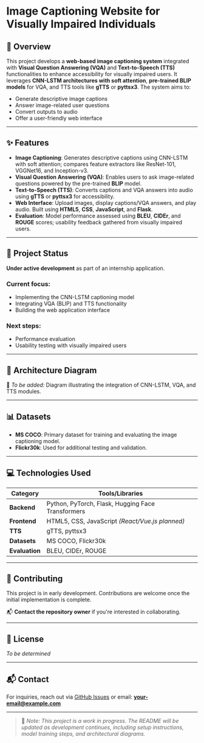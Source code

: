 # Image Captioning Website for Visually Impaired Individuals

## 📝 Overview
This project develops a **web-based image captioning system** integrated with **Visual Question Answering (VQA)** and **Text-to-Speech (TTS)** functionalities to enhance accessibility for visually impaired users. It leverages **CNN-LSTM architectures with soft attention**, **pre-trained BLIP models** for VQA, and TTS tools like **gTTS** or **pyttsx3**. The system aims to:

- Generate descriptive image captions
- Answer image-related user questions
- Convert outputs to audio
- Offer a user-friendly web interface

---

## ✨ Features

- **Image Captioning**: Generates descriptive captions using CNN-LSTM with soft attention; compares feature extractors like ResNet-101, VGGNet16, and Inception-v3.
- **Visual Question Answering (VQA)**: Enables users to ask image-related questions powered by the pre-trained **BLIP** model.
- **Text-to-Speech (TTS)**: Converts captions and VQA answers into audio using **gTTS** or **pyttsx3** for accessibility.
- **Web Interface**: Upload images, display captions/VQA answers, and play audio. Built using **HTML5**, **CSS**, **JavaScript**, and **Flask**.
- **Evaluation**: Model performance assessed using **BLEU**, **CIDEr**, and **ROUGE** scores; usability feedback gathered from visually impaired users.

---

## 🚧 Project Status
**Under active development** as part of an internship application.

### Current focus:
- Implementing the CNN-LSTM captioning model  
- Integrating VQA (BLIP) and TTS functionality  
- Building the web application interface  

### Next steps:
- Performance evaluation  
- Usability testing with visually impaired users  

---

## 🧠 Architecture Diagram
📌 *To be added:* Diagram illustrating the integration of CNN-LSTM, VQA, and TTS modules.

---

## 📊 Datasets

- **MS COCO**: Primary dataset for training and evaluating the image captioning model.
- **Flickr30k**: Used for additional testing and validation.

---

## 💻 Technologies Used

| Category    | Tools/Libraries                                |
|-------------|------------------------------------------------|
| **Backend** | Python, PyTorch, Flask, Hugging Face Transformers |
| **Frontend**| HTML5, CSS, JavaScript *(React/Vue.js planned)* |
| **TTS**     | gTTS, pyttsx3                                   |
| **Datasets**| MS COCO, Flickr30k                              |
| **Evaluation**| BLEU, CIDEr, ROUGE                          |

---

## 🤝 Contributing
This project is in early development. Contributions are welcome once the initial implementation is complete.

📬 **Contact the repository owner** if you're interested in collaborating.

---

## 📄 License
*To be determined*

---

## 📬 Contact
For inquiries, reach out via [GitHub Issues](../../issues) or email: **your-email@example.com**

---

> 🔧 *Note: This project is a work in progress. The README will be updated as development continues, including setup instructions, model training steps, and architectural diagrams.*
